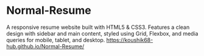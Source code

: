 # Normal-Resume
A responsive resume website built with HTML5 &amp; CSS3. Features a clean design with sidebar and main content, styled using Grid, Flexbox, and media queries for mobile, tablet, and desktop.
https://koushik68-hub.github.io/Normal-Resume/
